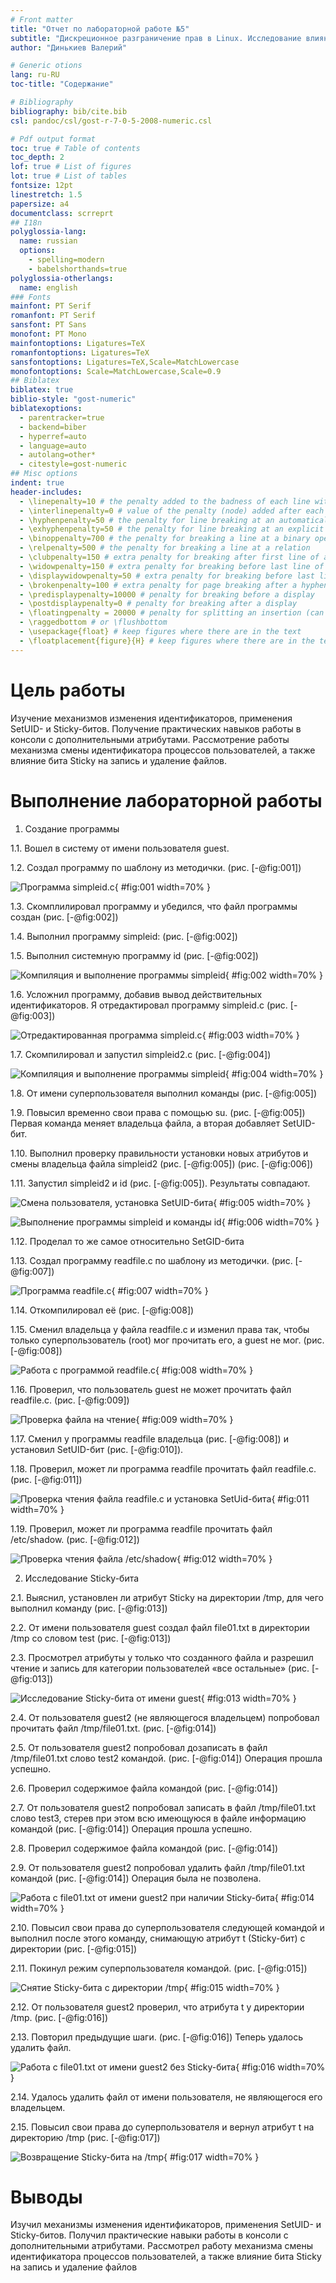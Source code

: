 ```yaml
---
# Front matter
title: "Отчет по лабораторной работе №5"
subtitle: "Дискреционное разграничение прав в Linux. Исследование влияния дополнительных атрибутов"
author: "Динькиев Валерий"

# Generic otions
lang: ru-RU
toc-title: "Содержание"

# Bibliography
bibliography: bib/cite.bib
csl: pandoc/csl/gost-r-7-0-5-2008-numeric.csl

# Pdf output format
toc: true # Table of contents
toc_depth: 2
lof: true # List of figures
lot: true # List of tables
fontsize: 12pt
linestretch: 1.5
papersize: a4
documentclass: scrreprt
## I18n
polyglossia-lang:
  name: russian
  options:
	- spelling=modern
	- babelshorthands=true
polyglossia-otherlangs:
  name: english
### Fonts
mainfont: PT Serif
romanfont: PT Serif
sansfont: PT Sans
monofont: PT Mono
mainfontoptions: Ligatures=TeX
romanfontoptions: Ligatures=TeX
sansfontoptions: Ligatures=TeX,Scale=MatchLowercase
monofontoptions: Scale=MatchLowercase,Scale=0.9
## Biblatex
biblatex: true
biblio-style: "gost-numeric"
biblatexoptions:
  - parentracker=true
  - backend=biber
  - hyperref=auto
  - language=auto
  - autolang=other*
  - citestyle=gost-numeric
## Misc options
indent: true
header-includes:
  - \linepenalty=10 # the penalty added to the badness of each line within a paragraph (no associated penalty node) Increasing the value makes tex try to have fewer lines in the paragraph.
  - \interlinepenalty=0 # value of the penalty (node) added after each line of a paragraph.
  - \hyphenpenalty=50 # the penalty for line breaking at an automatically inserted hyphen
  - \exhyphenpenalty=50 # the penalty for line breaking at an explicit hyphen
  - \binoppenalty=700 # the penalty for breaking a line at a binary operator
  - \relpenalty=500 # the penalty for breaking a line at a relation
  - \clubpenalty=150 # extra penalty for breaking after first line of a paragraph
  - \widowpenalty=150 # extra penalty for breaking before last line of a paragraph
  - \displaywidowpenalty=50 # extra penalty for breaking before last line before a display math
  - \brokenpenalty=100 # extra penalty for page breaking after a hyphenated line
  - \predisplaypenalty=10000 # penalty for breaking before a display
  - \postdisplaypenalty=0 # penalty for breaking after a display
  - \floatingpenalty = 20000 # penalty for splitting an insertion (can only be split footnote in standard LaTeX)
  - \raggedbottom # or \flushbottom
  - \usepackage{float} # keep figures where there are in the text
  - \floatplacement{figure}{H} # keep figures where there are in the text
---
```



# Цель работы

Изучение механизмов изменения идентификаторов, применения SetUID- и Sticky-битов. 
Получение практических навыков работы в консоли с дополнительными атрибутами. 
Рассмотрение работы механизма смены идентификатора процессов пользователей, а также влияние бита Sticky на запись и удаление файлов.

# Выполнение лабораторной работы

1. Создание программы

1.1. Вошел в систему от имени пользователя guest. 

1.2. Создал программу  по шаблону из методички. (рис. [-@fig:001])

![Программа simpleid.c](image/2.png){ #fig:001 width=70% }

1.3. Скомплилировал программу и убедился, что файл программы создан (рис. [-@fig:002])

1.4. Выполнил программу simpleid: (рис. [-@fig:002])

1.5. Выполнил системную программу id (рис. [-@fig:002])

![Компиляция и выполнение программы simpleid](image/3.png){ #fig:002 width=70% }

1.6. Усложнил программу, добавив вывод действительных идентификаторов. Я отредактировал программу simpleid.c (рис. [-@fig:003])

![Отредактированная программа simpleid.c](image/4.png){ #fig:003 width=70% }

1.7. Скомпилировал и запустил simpleid2.c (рис. [-@fig:004])

![Компиляция и выполнение программы simpleid](image/5.png){ #fig:004 width=70% }

1.8. От имени суперпользователя выполнил команды (рис. [-@fig:005])

1.9. Повысил временно свои права с помощью su. (рис. [-@fig:005]) Первая команда меняет владельца файла, а вторая добавляет SetUID-бит.

1.10. Выполнил проверку правильности установки новых атрибутов и смены владельца файла simpleid2 (рис. [-@fig:005]) (рис. [-@fig:006])

1.11. Запустил simpleid2 и id (рис. [-@fig:005]). Результаты совпадают.

![Смена пользователя, установка SetUID-бита](image/6.png){ #fig:005 width=70% }

![Выполнение программы simpleid и команды id](image/7.png){ #fig:006 width=70% }

1.12. Проделал то же самое относительно SetGID-бита

1.13. Создал программу readfile.c по шаблону из методички. (рис. [-@fig:007])

![Программа readfile.c](image/8.png){ #fig:007 width=70% }

1.14. Откомпилировал её (рис. [-@fig:008])

1.15. Сменил владельца у файла readfile.c и изменил права так, чтобы только суперпользователь (root) мог прочитать его, a guest не мог. (рис. [-@fig:008])

![Работа с программой readfile.c](image/10.png){ #fig:008 width=70% }

1.16. Проверил, что пользователь guest не может прочитать файл readfile.c. (рис. [-@fig:009])

![Проверка файла на чтение](image/9.png){ #fig:009 width=70% }

1.17. Сменил у программы readfile владельца (рис. [-@fig:008]) и установил SetUID-бит (рис. [-@fig:010]).

1.18. Проверил, может ли программа readfile прочитать файл readfile.c. (рис. [-@fig:011])

![Проверка чтения файла readfile.c и установка SetUid-бита](image/11.png){ #fig:011 width=70% }

1.19. Проверил, может ли программа readfile прочитать файл /etc/shadow. (рис. [-@fig:012])

![Проверка чтения файла /etc/shadow](image/12.png){ #fig:012 width=70% }


2. Исследование Sticky-бита

2.1. Выяснил, установлен ли атрибут Sticky на директории /tmp, для чего выполнил команду (рис. [-@fig:013])

2.2. От имени пользователя guest создал файл file01.txt в директории /tmp со словом test (рис. [-@fig:013])

2.3. Просмотрел атрибуты у только что созданного файла и разрешил чтение и запись для категории пользователей «все остальные» (рис. [-@fig:013])

![Исследование Sticky-бита от имени guest](image/13.png){ #fig:013 width=70% }

2.4. От пользователя guest2 (не являющегося владельцем) попробовал прочитать файл /tmp/file01.txt. (рис. [-@fig:014])

2.5. От пользователя guest2 попробовал дозаписать в файл /tmp/file01.txt слово test2 командой. (рис. [-@fig:014]) 
Операция прошла успешно.

2.6. Проверил содержимое файла командой (рис. [-@fig:014])

2.7. От пользователя guest2 попробовал записать в файл /tmp/file01.txt слово test3, стерев при этом всю имеющуюся в файле информацию командой (рис. [-@fig:014]) Операция прошла успешно.

2.8. Проверил содержимое файла командой (рис. [-@fig:014])

2.9. От пользователя guest2 попробовал удалить файл /tmp/file01.txt командой (рис. [-@fig:014]) Операция была не позволена.

![Работа с file01.txt от имени guest2 при наличии Sticky-бита](image/14.png){ #fig:014 width=70% }

2.10. Повысил свои права до суперпользователя следующей командой и выполнил после этого команду, снимающую атрибут t (Sticky-бит) с директории (рис. [-@fig:015])

2.11. Покинул режим суперпользователя командой. (рис. [-@fig:015])

![Снятие Sticky-бита c директории /tmp](image/15.png){ #fig:015 width=70% }

2.12. От пользователя guest2 проверил, что атрибута t у директории /tmp. (рис. [-@fig:016])

2.13. Повторил предыдущие шаги. (рис. [-@fig:016]) Теперь удалось удалить файл.

![Работа с file01.txt от имени guest2 без Sticky-бита](image/16.png){ #fig:016 width=70% }

2.14. Удалось удалить файл от имени пользователя, не являющегося его владельцем.

2.15. Повысил свои права до суперпользователя и вернул атрибут t на директорию /tmp  (рис. [-@fig:017])

![Возвращение Sticky-бита на /tmp](image/17.png){ #fig:017 width=70% }

# Выводы

Изучил механизмы изменения идентификаторов, применения SetUID- и Sticky-битов. Получил практические навыки работы в консоли с дополнительными атрибутами. 
Рассмотрел работу механизма смены идентификатора процессов пользователей, а также влияние бита Sticky на запись и удаление файлов

